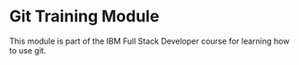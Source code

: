 # Git Training Module
This module is part of the IBM Full Stack Developer course for learning how to use git. 
